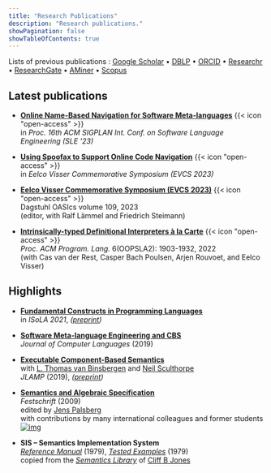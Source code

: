 ```yaml
---
title: "Research Publications"
description: "Research publications."
showPagination: false
showTableOfContents: true
---
```


Lists of previous publications
: [Google Scholar](https://scholar.google.co.uk/citations?user=fIK8JS8AAAAJ)
  • [DBLP](https://dblp.org/pid/m/PeterDMosses.html)
  • [ORCID](https://orcid.org/0000-0002-5826-7520)
  • [Researchr](https://researchr.org/profile/peterdmosses)
  • [ResearchGate](https://www.researchgate.net/profile/Peter_Mosses/index.html)
  • [AMiner](https://aminer.org/profile/53f439bbdabfaeee229c9f29)
  • [Scopus](https://www.scopus.com/authid/detail.uri?authorId=6701810942)

## Latest publications

- **[Online Name-Based Navigation for Software Meta-languages](https://dl.acm.org/doi/10.1145/3623476.3623528 "ACM Digital Library")** {{< icon "open-access" >}}  
  in *Proc. 16th ACM SIGPLAN Int. Conf. on Software Language Engineering (SLE '23)* 

- **[Using Spoofax to Support Online Code Navigation](https://doi.org/10.4230/OASIcs.EVCS.2023.21 "Dagstuhl")** {{< icon "open-access" >}}  
  in *Eelco Visser Commemorative Symposium (EVCS 2023)*

- **[Eelco Visser Commemorative Symposium (EVCS 2023)](https://www.dagstuhl.de/dagpub/978-3-95977-267-9 "Dagstuhl")** {{< icon "open-access" >}}  
  Dagstuhl OASIcs volume 109,  2023  
  (editor, with 	Ralf Lämmel and Friedrich Steimann)

- **[Intrinsically-typed Definitional Interpreters à la Carte](https://doi.org/10.1145/3563355 "ACM Digital Library")** {{< icon "open-access" >}}  
  *Proc. ACM Program. Lang.* 6(OOPSLA2): 1903-1932, 2022  
  (with Cas van der Rest, Casper Bach Poulsen, Arjen Rouvoet, and Eelco Visser)

## Highlights

- **[Fundamental Constructs in Programming Languages](https://doi.org/10.1007/978-3-030-89159-6_19)**  
  in *ISoLA 2021*,
  *([preprint](https://arxiv.org/abs/2107.10545))*

- **[Software Meta-language Engineering and CBS](https://doi.org/10.1016/j.jvlc.2018.11.003)**  
  *Journal of Computer Languages* (2019)

- **[Executable Component-Based Semantics](https://doi.org/10.1016/j.jlamp.2018.12.004)**  
  with [L. Thomas van Binsbergen](https://ltvanbinsbergen.nl)
  and [Neil Sculthorpe](http://neilsculthorpe.com)  
  *JLAMP* (2019),
  *([preprint](../papers/Binsbergen2019ECBS))*

- **[Semantics and Algebraic Specification](https://www.springer.com/computer/foundations/book/978-3-642-04163-1)**  
  *Festschrift* (2009)  
  edited by [Jens Palsberg](https://www.cs.ucla.edu/~palsberg/)  
  with contributions by many international colleagues and former students
  [![img](../img/festschrift-cover.jpg)](https://www.springer.com/computer/foundations/book/978-3-642-04163-1)  

- **SIS – Semantics Implementation System**  
  *[Reference Manual](../papers/Mosses1979SRM.pdf)* (1979),
  *[Tested Examples](../papers/Mosses1979STE.pdf)* (1979)  
  copied from the *[Semantics Library](https://homepages.cs.ncl.ac.uk/cliff.jones/semantics-library/)*
  of [Cliff B Jones](https://homepages.cs.ncl.ac.uk/cliff.jones/)
